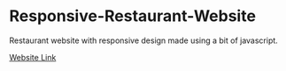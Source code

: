 # Responsive-Restaurant-Website

Restaurant website with responsive design made using a bit of javascript.

[Website Link](https://641f12e47a2d314d62fe0641--spectacular-sunburst-63e6c8.netlify.app/#review)
